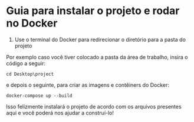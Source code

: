 # Guia para instalar o projeto e rodar no Docker

1. Use o terminal do Docker para redirecionar o diretório para a pasta do projeto

Por exemplo caso você tiver colocado a pasta da área de trabalho, insira o código a seguir:

`cd Desktop\project`

e depois o seguinte, para criar as imagens e contêiners do Docker:

`docker-compose up --build`

Isso felizmente instalará o projeto de acordo com os arquivos presentes aqui e você poderá nos ajudar a construí-lo!
